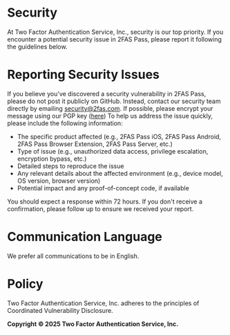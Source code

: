 # Security
At Two Factor Authentication Service, Inc., security is our top priority. If you encounter a potential security issue in 2FAS Pass, please report it following the guidelines below.
# Reporting Security Issues
If you believe you've discovered a security vulnerability in 2FAS Pass, please do not post it publicly on GitHub. Instead, contact our security team directly by emailing [security@2fas.com](mailto:security@2fas.com). If possible, please encrypt your message using our PGP key ([here](https://keys.openpgp.org/search?q=security%402fas.com))
To help us address the issue quickly, please include the following information:
* The specific product affected (e.g., 2FAS Pass iOS, 2FAS Pass Android, 2FAS Pass Browser Extension, 2FAS Pass Server, etc.)
* Type of issue (e.g., unauthorized data access, privilege escalation, encryption bypass, etc.)
* Detailed steps to reproduce the issue
* Any relevant details about the affected environment (e.g., device model, OS version, browser version)
* Potential impact and any proof-of-concept code, if available

You should expect a response within 72 hours.
If you don't receive a confirmation, please follow up to ensure we received your report.
# Communication Language
We prefer all communications to be in English.
# Policy
Two Factor Authentication Service, Inc. adheres to the principles of Coordinated Vulnerability Disclosure.

**Copyright © 2025 Two Factor Authentication Service, Inc.**

